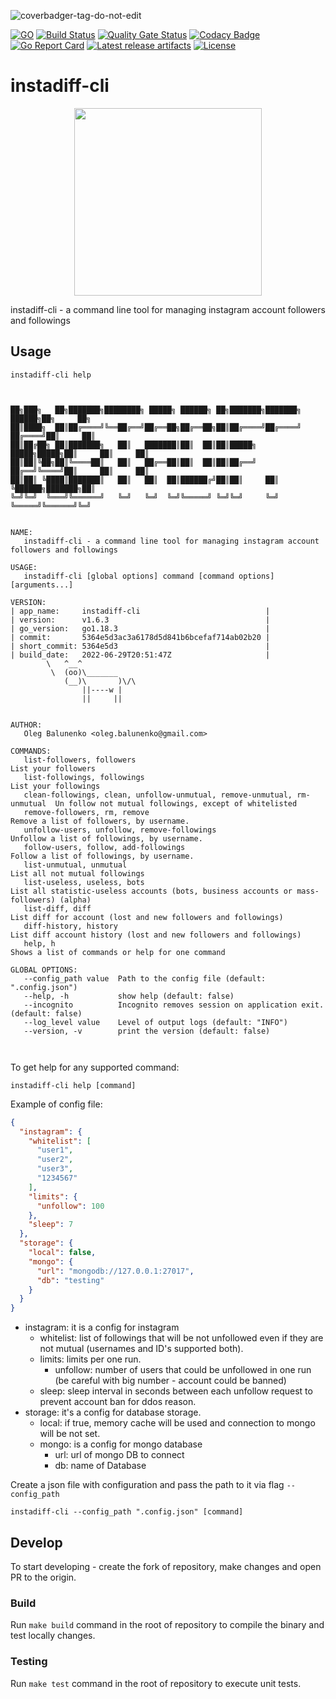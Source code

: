 ![coverbadger-tag-do-not-edit](https://img.shields.io/badge/coverage-26.32%25-brightgreen?longCache=true&style=flat)

[![GO](https://img.shields.io/github/go-mod/go-version/obalunenko/instadiff-cli)](https://golang.org/doc/devel/release.html)
[![Build Status](https://travis-ci.com/obalunenko/instadiff-cli.svg?branch=master)](https://travis-ci.com/obalunenko/instadiff-cli)
[![Quality Gate Status](https://sonarcloud.io/api/project_badges/measure?project=obalunenko_instadiff-cli&metric=alert_status)](https://sonarcloud.io/summary/new_code?id=obalunenko_instadiff-cli)
[![Codacy Badge](https://api.codacy.com/project/badge/Grade/e1b08a94c9cb45f4ac86391ef936166e)](https://www.codacy.com/manual/oleg.balunenko/instadiff-cli?utm_source=github.com&amp;utm_medium=referral&amp;utm_content=obalunenko/instadiff-cli&amp;utm_campaign=Badge_Grade)
[![Go Report Card](https://goreportcard.com/badge/github.com/obalunenko/instadiff-cli)](https://goreportcard.com/report/github.com/obalunenko/instadiff-cli)
[![Latest release artifacts](https://img.shields.io/github/v/release/obalunenko/instadiff-cli)](https://github.com/obalunenko/instadiff-cli/releases/latest)
[![License](https://img.shields.io/github/license/obalunenko/instadiff-cli)](/LICENSE)

# instadiff-cli

<p align="center">
  <img src="https://github.com/obalunenko/instadiff-cli/blob/master/assets/gopher.png" alt="" width="300">
  <br>
</p>

instadiff-cli - a command line tool for managing instagram account followers and followings

## Usage

```shell script
instadiff-cli help
```

```text


██╗███╗   ██╗███████╗████████╗ █████╗ ██████╗ ██╗███████╗███████╗     ██████╗██╗     ██╗
██║████╗  ██║██╔════╝╚══██╔══╝██╔══██╗██╔══██╗██║██╔════╝██╔════╝    ██╔════╝██║     ██║
██║██╔██╗ ██║███████╗   ██║   ███████║██║  ██║██║█████╗  █████╗█████╗██║     ██║     ██║
██║██║╚██╗██║╚════██║   ██║   ██╔══██║██║  ██║██║██╔══╝  ██╔══╝╚════╝██║     ██║     ██║
██║██║ ╚████║███████║   ██║   ██║  ██║██████╔╝██║██║     ██║         ╚██████╗███████╗██║
╚═╝╚═╝  ╚═══╝╚══════╝   ╚═╝   ╚═╝  ╚═╝╚═════╝ ╚═╝╚═╝     ╚═╝          ╚═════╝╚══════╝╚═╝


NAME:
   instadiff-cli - a command line tool for managing instagram account followers and followings

USAGE:
   instadiff-cli [global options] command [command options] [arguments...]

VERSION:
| app_name:     instadiff-cli                            |
| version:      v1.6.3                                   |
| go_version:   go1.18.3                                 |
| commit:       5364e5d3ac3a6178d5d841b6bcefaf714ab02b20 |
| short_commit: 5364e5d3                                 |
| build_date:   2022-06-29T20:51:47Z                     |
        \   ^__^
         \  (oo)\_______
            (__)\       )\/\
                ||----w |
                ||     ||


AUTHOR:
   Oleg Balunenko <oleg.balunenko@gmail.com>

COMMANDS:
   list-followers, followers                                                 List your followers
   list-followings, followings                                               List your followings
   clean-followings, clean, unfollow-unmutual, remove-unmutual, rm-unmutual  Un follow not mutual followings, except of whitelisted
   remove-followers, rm, remove                                              Remove a list of followers, by username.
   unfollow-users, unfollow, remove-followings                               Unfollow a list of followings, by username.
   follow-users, follow, add-followings                                      Follow a list of followings, by username.
   list-unmutual, unmutual                                                   List all not mutual followings
   list-useless, useless, bots                                               List all statistic-useless accounts (bots, business accounts or mass-followers) (alpha)
   list-diff, diff                                                           List diff for account (lost and new followers and followings)
   diff-history, history                                                     List diff account history (lost and new followers and followings)
   help, h                                                                   Shows a list of commands or help for one command

GLOBAL OPTIONS:
   --config_path value  Path to the config file (default: ".config.json")
   --help, -h           show help (default: false)
   --incognito          Incognito removes session on application exit. (default: false)
   --log_level value    Level of output logs (default: "INFO")
   --version, -v        print the version (default: false)

   
```

To get help for any supported command:

``` shell script
instadiff-cli help [command]
```

Example of config file:

```json
{
  "instagram": {
    "whitelist": [
      "user1",
      "user2",
      "user3",
      "1234567"
    ],
    "limits": {
      "unfollow": 100
    },
    "sleep": 7
  },
  "storage": {
    "local": false,
    "mongo": {
      "url": "mongodb://127.0.0.1:27017",
      "db": "testing"
    }
  }
}
```

* instagram: it is a config for instagram
    * whitelist: list of followings that will be not unfollowed even if they are not mutual (usernames and ID's
      supported both).
    * limits: limits per one run.
        * unfollow: number of users that could be unfollowed in one run (be careful with big number - account could be
          banned)
    * sleep: sleep interval in seconds between each unfollow request to prevent account ban for ddos reason.
* storage: it's a config for database storage.
    * local: if true, memory cache will be used and connection to mongo will be not set.
    * mongo: is a config for mongo database
        - url: url of mongo DB to connect
        - db: name of Database

Create a json file with configuration and pass the path to it via flag `--config_path`

```shell script
instadiff-cli --config_path ".config.json" [command]
```

## Develop

To start developing - create the fork of repository, make changes and open PR to the origin.

### Build

Run `make build` command in the root of repository to compile the binary and test locally changes.

### Testing

Run `make test` command in the root of repository to execute unit tests.
